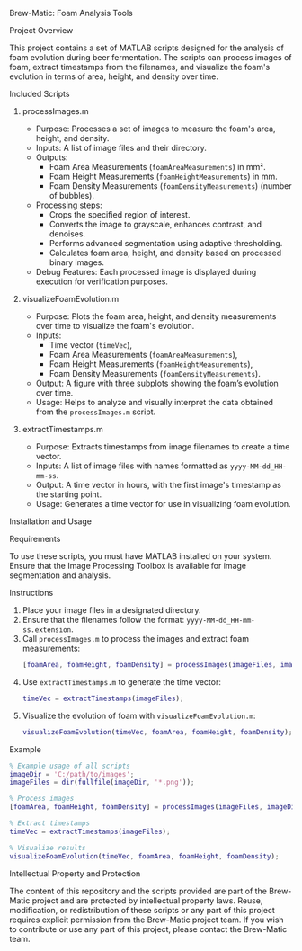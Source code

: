 
 Brew-Matic: Foam Analysis Tools

 Project Overview

This project contains a set of MATLAB scripts designed for the analysis of foam evolution during beer fermentation. The scripts can process images of foam, extract timestamps from the filenames, and visualize the foam's evolution in terms of area, height, and density over time. 

 Included Scripts

1. processImages.m
   - Purpose: Processes a set of images to measure the foam's area, height, and density.
   - Inputs: A list of image files and their directory.
   - Outputs:
     - Foam Area Measurements (`foamAreaMeasurements`) in mm².
     - Foam Height Measurements (`foamHeightMeasurements`) in mm.
     - Foam Density Measurements (`foamDensityMeasurements`) (number of bubbles).
   - Processing steps:
     - Crops the specified region of interest.
     - Converts the image to grayscale, enhances contrast, and denoises.
     - Performs advanced segmentation using adaptive thresholding.
     - Calculates foam area, height, and density based on processed binary images.
   - Debug Features: Each processed image is displayed during execution for verification purposes.

2. visualizeFoamEvolution.m
   - Purpose: Plots the foam area, height, and density measurements over time to visualize the foam's evolution.
   - Inputs: 
     - Time vector (`timeVec`),
     - Foam Area Measurements (`foamAreaMeasurements`),
     - Foam Height Measurements (`foamHeightMeasurements`),
     - Foam Density Measurements (`foamDensityMeasurements`).
   - Output: A figure with three subplots showing the foam’s evolution over time.
   - Usage: Helps to analyze and visually interpret the data obtained from the `processImages.m` script.

3. extractTimestamps.m
   - Purpose: Extracts timestamps from image filenames to create a time vector.
   - Inputs: A list of image files with names formatted as `yyyy-MM-dd_HH-mm-ss`.
   - Output: A time vector in hours, with the first image's timestamp as the starting point.
   - Usage: Generates a time vector for use in visualizing foam evolution.

 Installation and Usage

 Requirements

To use these scripts, you must have MATLAB installed on your system. Ensure that the Image Processing Toolbox is available for image segmentation and analysis.

 Instructions

1. Place your image files in a designated directory.
2. Ensure that the filenames follow the format: `yyyy-MM-dd_HH-mm-ss.extension`.
3. Call `processImages.m` to process the images and extract foam measurements:
   ```matlab
   [foamArea, foamHeight, foamDensity] = processImages(imageFiles, imageDir);
   ```
4. Use `extractTimestamps.m` to generate the time vector:
   ```matlab
   timeVec = extractTimestamps(imageFiles);
   ```
5. Visualize the evolution of foam with `visualizeFoamEvolution.m`:
   ```matlab
   visualizeFoamEvolution(timeVec, foamArea, foamHeight, foamDensity);
   ```

 Example

```matlab
% Example usage of all scripts
imageDir = 'C:/path/to/images';
imageFiles = dir(fullfile(imageDir, '*.png'));

% Process images
[foamArea, foamHeight, foamDensity] = processImages(imageFiles, imageDir);

% Extract timestamps
timeVec = extractTimestamps(imageFiles);

% Visualize results
visualizeFoamEvolution(timeVec, foamArea, foamHeight, foamDensity);
```

 Intellectual Property and Protection

The content of this repository and the scripts provided are part of the Brew-Matic project and are protected by intellectual property laws. Reuse, modification, or redistribution of these scripts or any part of this project requires explicit permission from the Brew-Matic project team. If you wish to contribute or use any part of this project, please contact the Brew-Matic team.
